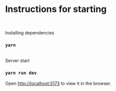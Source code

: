 # Instructions for starting
<br/>

Installing dependencies

### `yarn`

<br/>
Server start

### `yarn run dev`
Open [http://localhost:5173](http://localhost:5173) to view it in the browser.
<br/><br/>

